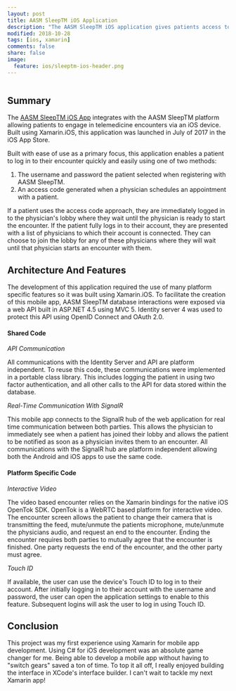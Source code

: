 ```yaml
---
layout: post
title: AASM SleepTM iOS Application
description: "The AASM SleepTM iOS application gives patients access to the AASM SleepTM telemedicine platform from their iOS device. With this iOS app, patients can have a face to face encounter with their sleep provider from just about anywhere using their mobile device."
modified: 2018-10-28
tags: [ios, xamarin]
comments: false
share: false
image:
  feature: ios/sleeptm-ios-header.png
---
```


<figure style="text-align: center">
    <img src="{{ site.url }}/images/ios/sleeptm-ios.png" alt="">
</figure>

## Summary

The [AASM SleepTM iOS App](https://itunes.apple.com/us/app/aasm-sleeptm/id1253586517?mt=8) integrates with the AASM SleepTM platform allowing patients to engage in telemedicine encounters via an iOS device. Built using Xamarin.iOS, this application was launched in July of 2017 in the iOS App Store.  

Built with ease of use as a primary focus, this application enables a patient to log in to their encounter quickly and easily using one of two methods:

1. The username and password the patient selected when registering with AASM SleepTM.
2. An access code generated when a physician schedules an appointment with a patient.

If a patient uses the access code approach, they are immediately logged in to the physician's lobby where they wait until the physician is ready to start the encounter. If the patient fully logs in to their account, they are presented with a list of physicians to which their account is connected. They can choose to join the lobby for any of these physicians where they will wait until that physician starts an encounter with them.

## Architecture And Features

The development of this application required the use of many platform specific features so it was built using Xamarin.iOS. To facilitate the creation of this mobile app, AASM SleepTM database interactions were exposed via a web API built in ASP.NET 4.5 using MVC 5. Identity server 4 was used to protect this API using OpenID Connect and OAuth 2.0.

#### Shared Code

*API Communication*

All communications with the Identity Server and API are platform independent. To reuse this code, these communications were implemented in a portable class library. This includes logging the patient in using two factor authentication, and all other calls to the API for data stored within the database.

*Real-Time Communication With SignalR*

This mobile app connects to the SignalR hub of the web application for real time communication between both parties. This allows the physician to immediately see when a patient has joined their lobby and allows the patient to be notified as soon as a physician invites them to an encounter. All communications with the SignalR hub are platform independent allowing both the Android and iOS apps to use the same code.  

#### Platform Specific Code

*Interactive Video*

The video based encounter relies on the Xamarin bindings for the native iOS OpenTok SDK. OpenTok is a WebRTC based platform for interactive video. The encounter screen allows the patient to change their camera that is transmitting the feed, mute/unmute the patients microphone, mute/unmute the physicians audio, and request an end to the encounter. Ending the encounter requires both parties to mutually agree that the encounter is finished. One party requests the end of the encounter, and the other party must agree.

*Touch ID*

If available, the user can use the device's Touch ID to log in to their account. After initially logging in to their account with the username and password, the user can open the application settings to enable to this feature. Subsequent logins will ask the user to log in using Touch ID.

## Conclusion

This project was my first experience using Xamarin for mobile app development. Using C# for iOS development was an absolute game changer for me. Being able to develop a mobile app without having to "switch gears" saved a ton of time. To top it all off, I really enjoyed building the interface in XCode's interface builder. I can't wait to tackle my next Xamarin app!  
